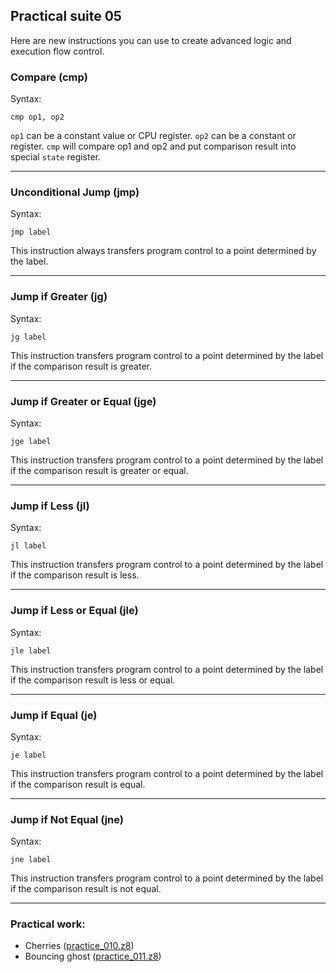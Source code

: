 ## Practical suite 05

Here are new instructions you can use to create advanced logic and execution flow control.

### Compare (cmp)

Syntax:

```
cmp op1, op2
```

`op1` can be a constant value or CPU register. `op2` can be a constant or register.
`cmp` will compare op1 and op2 and put comparison result into special `state` register.

---

### Unconditional Jump (jmp)

Syntax:

```
jmp label
```

This instruction always transfers program control to a point determined by the label.

---

### Jump if Greater (jg)

Syntax:

```
jg label
```

This instruction transfers program control to a point determined by the label if the comparison result is greater.

---

### Jump if Greater or Equal (jge)

Syntax:

```
jge label
```

This instruction transfers program control to a point determined by the label if the comparison result is greater or equal.


---

### Jump if Less (jl)

Syntax:

```
jl label
```

This instruction transfers program control to a point determined by the label if the comparison result is less.

---

### Jump if Less or Equal (jle)

Syntax:

```
jle label
```

This instruction transfers program control to a point determined by the label if the comparison result is less or equal.

---

### Jump if Equal (je)

Syntax:

```
je label
```

This instruction transfers program control to a point determined by the label if the comparison result is equal.

---

### Jump if Not Equal (jne)

Syntax:

```
jne label
```

This instruction transfers program control to a point determined by the label if the comparison result is not equal.

---


### Practical work:

* Cherries ([practice_010.z8](https://sergeymakeev.github.io/z8/index.html?ls=z8_010&code=https://raw.githubusercontent.com/SergeyMakeev/z8/master/practice/practice_010.z8))
* Bouncing ghost ([practice_011.z8](https://sergeymakeev.github.io/z8/index.html?ls=z8_011&code=https://raw.githubusercontent.com/SergeyMakeev/z8/master/practice/practice_011.z8))
